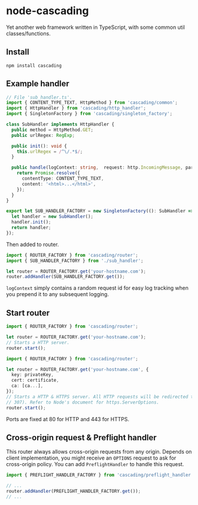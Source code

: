 # node-cascading
Yet another web framework written in TypeScript, with some common util classes/functions.

## Install
```
npm install cascading
```

## Example handler

```TypeScript
// File 'sub_handler.ts'.
import { CONTENT_TYPE_TEXT, HttpMethod } from 'cascading/common';
import { HttpHandler } from 'cascading/http_handler';
import { SingletonFactory } from 'cascading/singleton_factory';

class SubHandler implements HttpHandler {
  public method = HttpMethod.GET;
  public urlRegex: RegExp;

  public init(): void {
    this.urlRegex = /^\/.*$/;
  }

  public handle(logContext: string,  request: http.IncomingMessage, parsedUrl: url.Url): Promise<HttpResponse> {
    return Promise.resolve({
      contentType: CONTENT_TYPE_TEXT,
      content: '<html>...</html>',
    });
  }
}

export let SUB_HANDLER_FACTORY = new SingletonFactory((): SubHandler => {
  let handler = new SubHandler();
  handler.init();
  return handler;
});
```

Then added to router.

```TypeScript
import { ROUTER_FACTORY } from 'cascading/router';
import { SUB_HANDLER_FACTORY } from './sub_handler';

let router = ROUTER_FACTORY.get('your-hostname.com');
router.addHandler(SUB_HANDLER_FACTORY.get());
```

`logContext` simply contains a random request id for easy log tracking when you prepend it to any subsequent logging.

## Start router

```TypeScript
import { ROUTER_FACTORY } from 'cascading/router';

let router = ROUTER_FACTORY.get('your-hostname.com');
// Starts a HTTP server.
router.start();
```

```TypeScript
import { ROUTER_FACTORY } from 'cascading/router';

let router = ROUTER_FACTORY.get('your-hostname.com', {
  key: privateKey,
  cert: certificate,
  ca: [ca...],
});
// Starts a HTTP & HTTPS server. All HTTP requests will be redirected to HTTPS temporarily (Code
// 307). Refer to Node's document for https.ServerOptions.
router.start();
```

Ports are fixed at 80 for HTTP and 443 for HTTPS.

## Cross-origin request & Preflight handler

This router always allows cross-origin requests from any origin. Depends on client implementation, you might receive an `OPTIONS` request to ask for cross-origin policy. You can add `PreflightHandler` to handle this request.

```TypeScript
import { PREFLIGHT_HANDLER_FACTORY } from 'cascading/preflight_handler';

// ...
router.addHandler(PREFLIGHT_HANDLER_FACTORY.get());
// ...
```
